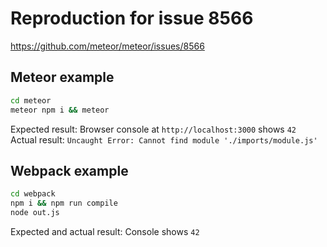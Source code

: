 # Reproduction for issue 8566

https://github.com/meteor/meteor/issues/8566

## Meteor example

```bash
cd meteor
meteor npm i && meteor
```

Expected result: Browser console at `http://localhost:3000` shows `42`  
Actual result: `Uncaught Error: Cannot find module './imports/module.js'`

## Webpack example

```bash
cd webpack
npm i && npm run compile
node out.js
```

Expected and actual result: Console shows `42`
